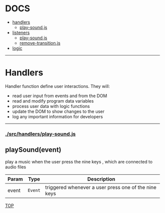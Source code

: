 <!-- BEGIN TITLE -->

# DOCS

<!-- END TITLE -->

<!-- BEGIN TOC -->

- [handlers](#handlers)
  - [play-sound.js](#srchandlersplay-soundjs)
- [listeners](#listeners)
  - [play-sound.js](#srclistenersplay-soundjs)
  - [remove-transition.js](#srclistenersremove-transitionjs)
- [logic](#logic)

<!-- END TOC -->

<!-- BEGIN DOCS -->

---

# Handlers

Handler function define user interactions. They will:

- read user input from events and from the DOM
- read and modify program data variables
- process user data with logic functions
- update the DOM to show changes to the user
- log any important information for developers

---

### [./src/handlers/play-sound.js](./src/handlers/play-sound.js?study)

<a name="playSound"></a>

## playSound(event)

play a music when the user press the nine keys , which are connected to audio files

| Param | Type               | Description                                          |
| ----- | ------------------ | ---------------------------------------------------- |
| event | <code>Event</code> | triggered whenever a user press one of the nine keys |

[TOP](#DOCS)

---

---

# Listeners

Event listeners are used to connect handler functions to user interactions with the DOM.

You can use the same handler in many different listeners, or add more than one listeners to the same DOM element.

---

### [./src/listeners/play-sound.js](./src/listeners/play-sound.js?study)

<a name="user input
calls the reverseHandler when a user pressed at a short period"></a>

## user input

calls the reverseHandler when a user pressed at a short period

---

### [./src/listeners/remove-transition.js](./src/listeners/remove-transition.js?study)

<a name="stop the transition 
calls handler that stop the transition"></a>

## stop the transition

calls handler that stop the transition

[TOP](#DOCS)

---

---

# Logic

Logic functions are pure functions. They take primitives, objects or arrays as arguments and they return primitives, objects or arrays. Handlers will use logic functions to transform user input.

Logic functions will _never_ ...

- read from the DOM
- write to the DOM
- use events
- use prompt/alert/confirm
- use variables that are not parameters
- use variables that are not declared locally

[TOP](#DOCS)

---

<!-- END DOCS -->
